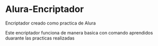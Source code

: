 # Alura-Encriptador
Encriptador creado como practica de Alura

Este encriptador funciona de manera basica con comando aprendidos duarante las practicas realizadas
